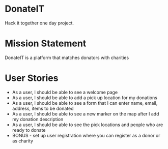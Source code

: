 # DonateIT
Hack it together one day project.

# Mission Statement

 DonateIT is a platform that matches donators with charities

# User Stories
-  As a user, I should be able to see a welcome page
-  As a user, I should be able to add a pick up location for my donations
-  As a user, I should be able to see a form that I can enter name, email, address, items to be donated
-  As a user, I should be able to see a new marker on the map  after I add my donation description
-  As a user, I should be able to see the pick locations and people who are ready to donate
- BONUS - set up user registration where you can register as a donor or as charity
